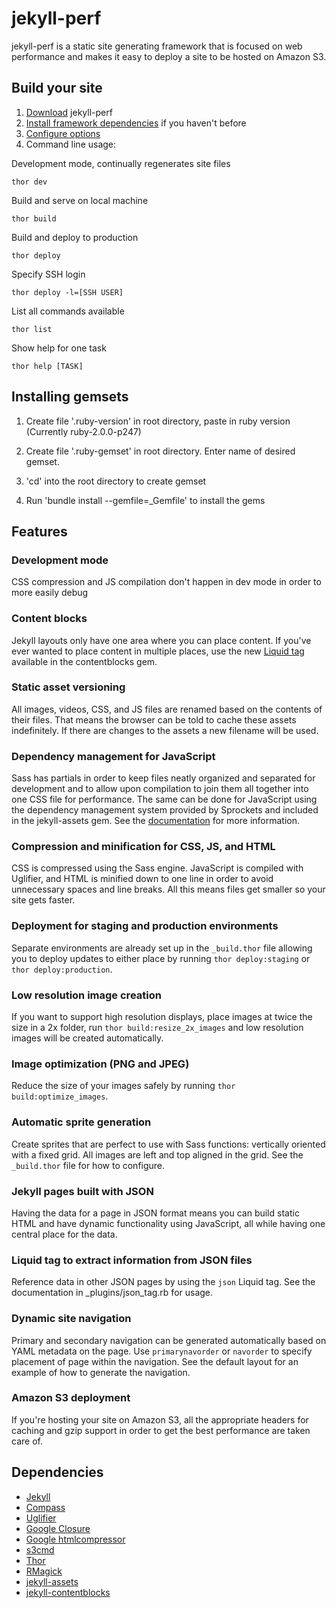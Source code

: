 jekyll-perf
===========

jekyll-perf is a static site generating framework that is focused on web performance and makes it easy to deploy a site to be hosted on Amazon S3.

Build your site
---------------
1. [Download](https://github.com/ebello/jekyll-perf/zipball/master) jekyll-perf
2. [Install framework dependencies](https://github.com/ebello/jekyll-perf/wiki/Installation) if you haven't before
3. [Configure options](https://github.com/ebello/jekyll-perf/wiki/Configuration)
4. Command line usage:

Development mode, continually regenerates site files
  
    thor dev
  
Build and serve on local machine

    thor build
  
Build and deploy to production

    thor deploy
  
Specify SSH login

    thor deploy -l=[SSH USER]
  
List all commands available

    thor list
  
Show help for one task

    thor help [TASK]

Installing gemsets 
---------------
1. Create file '.ruby-version' in root directory, paste in ruby version 
(Currently ruby-2.0.0-p247)

2. Create file '.ruby-gemset' in root directory. Enter name of desired gemset.

3. 'cd' into the root directory to create gemset

4. Run 'bundle install --gemfile=_Gemfile' to install the gems 


Features
--------
### Development mode
CSS compression and JS compilation don't happen in dev mode in order to more easily debug

### Content blocks
Jekyll layouts only have one area where you can place content. If you've ever wanted to place content in multiple places, use the new [Liquid tag](https://github.com/rustygeldmacher/jekyll-contentblocks#usage) available in the contentblocks gem.

### Static asset versioning
All images, videos, CSS, and JS files are renamed based on the contents of their files. That means the browser can be told to cache these assets indefinitely. If there are changes to the assets a new filename will be used.

### Dependency management for JavaScript
Sass has partials in order to keep files neatly organized and separated for development and to allow upon compilation to join them all together into one CSS file for performance. The same can be done for JavaScript using the dependency management system provided by Sprockets and included in the jekyll-assets gem. See the [documentation](https://github.com/ixti/jekyll-assets#the-directive-processor) for more information.

### Compression and minification for CSS, JS, and HTML
CSS is compressed using the Sass engine. JavaScript is compiled with Uglifier, and HTML is minified down to one line in order to avoid unnecessary spaces and line breaks. All this means files get smaller so your site gets faster.

### Deployment for staging and production environments
Separate environments are already set up in the `_build.thor` file allowing you to deploy updates to either place by running `thor deploy:staging` or `thor deploy:production`.

### Low resolution image creation
If you want to support high resolution displays, place images at twice the size in a 2x folder, run `thor build:resize_2x_images` and low resolution images will be created automatically.

### Image optimization (PNG and JPEG)
Reduce the size of your images safely by running `thor build:optimize_images`.

### Automatic sprite generation
Create sprites that are perfect to use with Sass functions: vertically oriented with a fixed grid. All images are left and top aligned in the grid. See the `_build.thor` file for how to configure.

### Jekyll pages built with JSON
Having the data for a page in JSON format means you can build static HTML and have dynamic functionality using JavaScript, all while having one central place for the data.

### Liquid tag to extract information from JSON files
Reference data in other JSON pages by using the `json` Liquid tag. See the documentation in _plugins/json_tag.rb for usage.

### Dynamic site navigation
Primary and secondary navigation can be generated automatically based on YAML metadata on the page. Use `primarynavorder` or `navorder` to specify placement of page within the navigation. See the default layout for an example of how to generate the navigation.

### Amazon S3 deployment
If you're hosting your site on Amazon S3, all the appropriate headers for caching and gzip support in order to get the best performance are taken care of.

Dependencies
------------
* [Jekyll](https://github.com/mojombo/jekyll)
* [Compass](http://compass-style.org/)
* [Uglifier](https://github.com/lautis/uglifier)
* [Google Closure](https://developers.google.com/closure/compiler/)
* [Google htmlcompressor](http://code.google.com/p/htmlcompressor/)
* [s3cmd](http://s3tools.org/s3cmd)
* [Thor](https://github.com/wycats/thor)
* [RMagick](http://rmagick.rubyforge.org/)
* [jekyll-assets](https://github.com/ixti/jekyll-assets)
* [jekyll-contentblocks](https://github.com/rustygeldmacher/jekyll-contentblocks)
